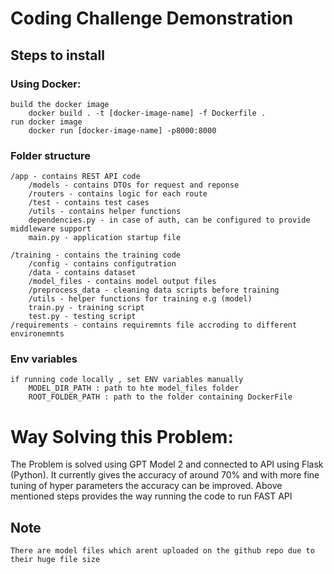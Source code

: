 <h1> Coding Challenge Demonstration  </h1>

## Steps to install

 ### Using Docker:
    build the docker image
        docker build . -t [docker-image-name] -f Dockerfile .
    run docker image
        docker run [docker-image-name] -p8000:8000

### Folder structure
    /app - contains REST API code
        /models - contains DTOs for request and reponse
        /routers - contains logic for each route
        /test - contains test cases
        /utils - contains helper functions
        dependencies.py - in case of auth, can be configured to provide middleware support
        main.py - application startup file

    /training - contains the training code
        /config - contains configutration
        /data - contains dataset
        /model_files - contains model output files
        /preprocess_data - cleaning data scripts before training
        /utils - helper functions for training e.g (model)
        train.py - training script
        test.py - testing script
    /requirements - contains requiremnts file accroding to different environemnts

 
### Env variables
    if running code locally , set ENV variables manually
        MODEL_DIR_PATH : path to hte model_files folder
        ROOT_FOLDER_PATH : path to the folder containing DockerFile

# Way Solving this Problem:
 <p>The Problem is solved using GPT Model 2 and connected to API using Flask (Python). It currently gives the accuracy of around 70% and with more fine tuning of hyper parameters the accuracy can be improved. Above mentioned steps provides the way running the code to run FAST API</p>

## Note
    There are model files which arent uploaded on the github repo due to their huge file size
